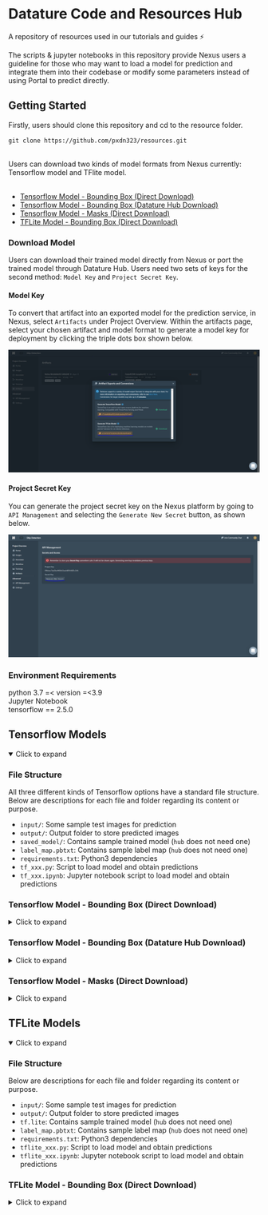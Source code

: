 <div id="top"></div>

# Datature Code and Resources Hub

A repository of resources used in our tutorials and guides ⚡️

<!-- INTRODUCTION -->

The scripts & jupyter notebooks in this repository provide Nexus users a guideline for those who may want to load a model for prediction and integrate them into their codebase or modify some parameters instead of using Portal to predict directly.

<!-- GETTING STARTED -->

## Getting Started

Firstly, users should clone this repository and cd to the resource folder.<br>

```
git clone https://github.com/pxdn323/resources.git
```

<br>
Users can download two kinds of model formats from Nexus currently: Tensorflow model and TFlite model.<br><br>

- [Tensorflow Model - Bounding Box (Direct Download)](#tensorflow-model---bounding-box-direct-download)
- [Tensorflow Model - Bounding Box (Datature Hub Download)](#tensorflow-model---bounding-box-datature-hub-download)
- [Tensorflow Model - Masks (Direct Download)](#tensorflow-model---masks-direct-download)
- [TFLite Model - Bounding Box (Direct Download)](#tflite-model---bounding-box-direct-download)

### Download Model

Users can download their trained model directly from Nexus or port the trained model through Datature Hub. Users need two sets of keys for the second method: `Model Key` and `Project Secret Key`.<br>

#### Model Key

To convert that artifact into an exported model for the prediction service, in Nexus, select `Artifacts` under Project Overview. Within the artifacts page, select your chosen artifact and model format to generate a model key for deployment by clicking the triple dots box shown below.

![modelkey](/assets/modelkey.png)

#### Project Secret Key

You can generate the project secret key on the Nexus platform by going to `API Management` and selecting the `Generate New Secret` button, as shown below.

![projectsecret](/assets/projectsecret.png)

### Environment Requirements

python 3.7 =< version =<3.9<br>
Jupyter Notebook<br>
tensorflow == 2.5.0<br>

<!-- Predict with Different Model -->

## Tensorflow Models

<details open>
     <summary>Click to expand</summary>
     
### File Structure
All three different kinds of Tensorflow options have a standard file structure. Below are descriptions for each file and folder regarding its content or purpose.

- `input/`: Some sample test images for prediction
- `output/`: Output folder to store predicted images
- `saved_model/`: Contains sample trained model (`hub` does not need one)
- `label_map.pbtxt`: Contains sample label map (`hub` does not need one)
- `requirements.txt`: Python3 dependencies
- `tf_xxx.py`: Script to load model and obtain predictions
- `tf_xxx.ipynb`: Jupyter notebook script to load model and obtain predictions

### Tensorflow Model - Bounding Box (Direct Download)

<details>
     <summary>Click to expand</summary>

<br>Command to run script

```
cd tensorflow/bounding_box
```

```
pip install -r requirements.txt
```

```
python tf_bbox.py --input "path_to_input_folder" --output "path_to_output_folder" --size "640x640" --threshold 0.7 --model "path_to_model" --label "path_to_labelmap"
```

Sample default command

```
python tf_bbox.py --input "./input" --output "./output" --size "640x640" --threshold 0.7 --model "./saved_model" --label "./label_map.pbtxt"
```

Below is the list of modifiable script parameters and its description.

```
--input "path_to_input_folder" (Required) (default:"./input")
--output "path_to_output_folder" (Required) (default:"./output")
--size "size of image to load" (Optional) (default: 320x320)
--threshold "confidence threshold" (Optional) (default: 0.7)
--model "path_to_model" (Optional) (default: "./saved_model")
--label "path_to_labelmap" (Optional) (default: "./label_map.pbtxt")
```

Command to run Jupyter Notebook

```
pip install jupyter
```

```
python -m notebook tf_bbox.ipynb
```

<br/>
<div align="right">
    <b><a href="#top">↥ back to top</a></b>
</div>
<br/>
</details>

### Tensorflow Model - Bounding Box (Datature Hub Download)

<details>
     <summary>Click to expand</summary>
	
<br>Command to Run Script in Python3
```
cd tensorflow/bounding_box_hub
```

```
pip install -r requirements.txt
```

```
python tf_bbox.py --input "path_to_input_folder" --output "path_to_output_folder"  --threshold 0.7 --secret "Project_secret" --key "Your_model_key"
```

Sample default command

```
python tf_bbox.py --input "./input" --output "./output" --secret "76d97105923491bfa13c84d74eb5457b3b04dceda19ca009d7af111bd7d05344" --key "f2324a0064025c01da8fe3482177a83a"
```

Below is the list of modifiable script parameters and its description.

```
--input "Path to folder that contains input images" (Required) (default:"./input")
--output "Path to folder to store predicted images" (Required)(default:"./output")
--threshold "Prediction confidence threshold" (Optional) (default: 0.7)
--secret "Datature Nexus project secret key" (Required)
--key "Datature Nexus model key" (Required)
```

Change `PROJECT_SECRET` & `MODEL_KEY` settings inside the Jupyter Notebook before running it with the command below.

```
pip install jupyter
```

```
python -m notebook tf_bbox.ipynb
```

<br/>
<div align="right">
    <b><a href="#top">↥ back to top</a></b>
</div>
<br/>
	
</details>

### Tensorflow Model - Masks (Direct Download)

<details>
     <summary>Click to expand</summary>
	
<br>Command to Run Script in Python3
```
cd tensorflow/segmentation
```

```
pip install -r requirements.txt
```

```
python tf_seg.py --input "path_to_input_folder" --output "path_to_output_folder" --size "640x640" --threshold 0.7 --model "path_to_model" --label "path_to_labelmap"
```

Sample default command

```
python tf_seg.py --input "./input" --output "./output" --size "640x640" --threshold 0.7 --model "./saved_model" --label "./label_map.pbtxt"
```

Below is the list of modifiable script parameters and its description.

```
--input "path_to_input_folder" (Required)
--output "path_to_output_folder" (Required)
--size "size of image to load" (Optional) (default: 320x320)
--threshold "confidence threshold" (Optional) (default: 0.7)
--model "path_to_model" (Optional) (default: "./saved_model")
--label "path_to_labelmap" (Optional) (default: "./label_map.pbtxt")
```

Command to run Jupyter Notebook

```
pip install jupyter
```

```
python -m notebook tf_seg.ipynb
```

<br/>
<div align="right">
    <b><a href="#top">↥ back to top</a></b>
</div>
<br/>
	
</details>
</details>

## TFLite Models

<details open>
     <summary>Click to expand</summary>
     
### File Structure
Below are descriptions for each file and folder regarding its content or purpose.

- `input/`: Some sample test images for prediction
- `output/`: Output folder to store predicted images
- `tf.lite`: Contains sample trained model (`hub` does not need one)
- `label_map.pbtxt`: Contains sample label map (`hub` does not need one)
- `requirements.txt`: Python3 dependencies
- `tflite_xxx.py`: Script to load model and obtain predictions
- `tflite_xxx.ipynb`: Jupyter notebook script to load model and obtain predictions

### TFLite Model - Bounding Box (Direct Download)

<details>
     <summary>Click to expand</summary>
	
#### Command to Run Script in Python3
```
cd tflite/bounding_box
```

```
pip install -r requirements.txt
```

```
python tflite_bbox.py --input "path_to_input_folder" --output "path_to_output_folder" --size "640x640" --threshold 0.7 --model "path_to_model" --label "path_to_labelmap"
```

Sample default command

```
python tflite_bbox.py --input "./input" --output "./output" --size "640x640" --threshold 0.7 --model "./tf.lite" --label "./label_map.pbtxt"
```

Below is the list of modifiable script parameters and its description.

```
--input "path_to_input_folder" (Required) (default:"./input")
--OUTPUT "path_to_output_folder" (Required) (default:"./output")
--SIZE "size of image to load" (Optional) (default: 320x320)
--THRESHOLD "confidence threshold" (Optional) (default: 0.7)
--MODEL "path_to_model" (Optional) (default: "./tf.lite")
--LABEL "path_to_labelmap" (Optional) (default: "./label_map.pbtxt")
```

Command to run Jupyter Notebook

```
pip install jupyter
```

```
python -m notebook tflite_bbox.ipynb
```

<br/>
<div align="right">
    <b><a href="#top">↥ back to top</a></b>
</div>
<br/>
	
</details>

</details>

<!-- MARKDOWN LINKS & IMAGES -->
